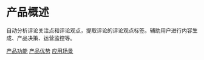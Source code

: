 #  产品概述

自动分析评论关注点和评论观点，提取评论的评论观点标签。辅助用户进行内容生成、产品决策、运营监控等。

[产品功能](Features.md)
[产品优势](Benefits.md)
[应用场景](Application-Scenarios.md)